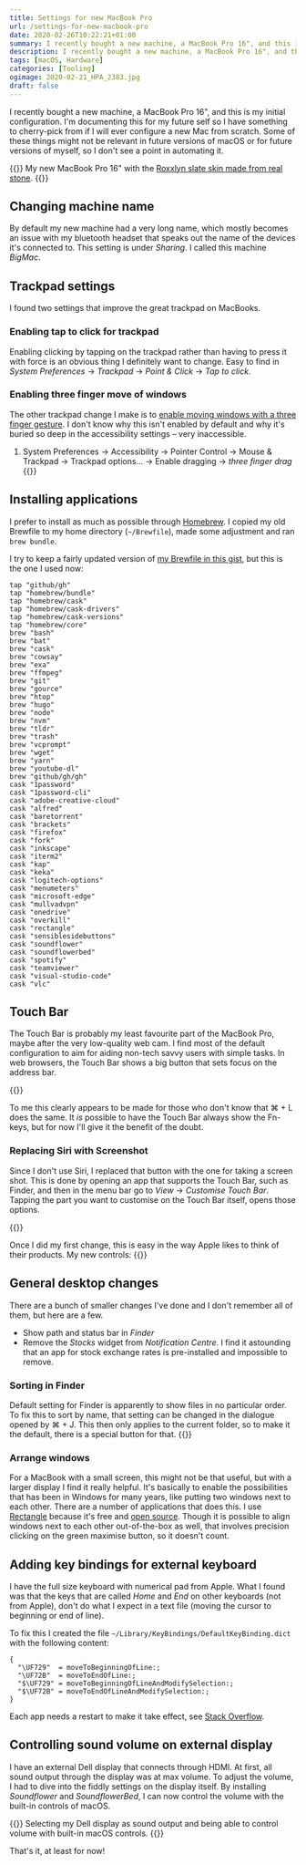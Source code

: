 ```yaml
---
title: Settings for new MacBook Pro
url: /settings-for-new-macbook-pro
date: 2020-02-26T10:22:21+01:00
summary: I recently bought a new machine, a MacBook Pro 16", and this is my initial configuration. I'm documenting this for my future self so I have something to cherry-pick from if I will ever configure a new Mac from scratch. Some of these things might not be relevant in future versions of macOS or for future versions of myself, so I don't see a point in automating it.
description: I recently bought a new machine, a MacBook Pro 16", and this is my initial configuration. 
tags: [macOS, Hardware]
categories: [Tooling]
ogimage: 2020-02-21_HPA_2383.jpg
draft: false
---
```


I recently bought a new machine, a MacBook Pro 16", and this is my initial configuration. I'm documenting this for my future self so I have something to cherry-pick from if I will ever configure a new Mac from scratch. Some of these things might not be relevant in future versions of macOS or for future versions of myself, so I don't see a point in automating it.

{{<post-image image="2020-02-21_HPA_2383.jpg" alt="MacBook Pro 16 inch with Roxxlyn slate skin">}}
My new MacBook Pro 16" with the <a href="https://roxxlyn.com/product/the-macbook-slate-skin-black-impact-3/">Roxxlyn slate skin made from real stone</a>.
{{</post-image>}}

## Changing machine name
By default my new machine had a very long name, which mostly becomes an issue with my bluetooth headset that speaks out the name of the devices it's connected to. This setting is under _Sharing_. I called this machine _BigMac_.

## Trackpad settings

I found two settings that improve the great trackpad on MacBooks.

### Enabling tap to click for trackpad
Enabling clicking by tapping on the trackpad rather than having to press it with force is an obvious thing I definitely want to change. Easy to find in _System Preferences_ -> _Trackpad_ -> _Point & Click_ -> _Tap to click_.

### Enabling three finger move of windows
The other trackpad change I make is to [enable moving windows with a three finger gesture][4]. I don't know why this isn't enabled by default and why it's buried so deep in the accessibility settings – very inaccessible. 

1. System Preferences -> Accessibility -> Pointer Control -> Mouse & Trackpad -> Trackpad options... -> Enable dragging -> _three finger drag_
{{<post-image image="three-finger-drag.png" width="700" borderless="true" alt="Three finger window drag setting" />}}


## Installing applications
 I prefer to install as much as possible through [Homebrew][1]. I copied my old Brewfile to my home directory (`~/Brewfile`), made some adjustment and ran `brew bundle`.

I try to keep a fairly updated version of [my Brewfile in this gist][8], but this is the one I used now:

```
tap "github/gh"
tap "homebrew/bundle"
tap "homebrew/cask"
tap "homebrew/cask-drivers"
tap "homebrew/cask-versions"
tap "homebrew/core"
brew "bash"
brew "bat"
brew "cask"
brew "cowsay"
brew "exa"
brew "ffmpeg"
brew "git"
brew "gource"
brew "htop"
brew "hugo"
brew "node"
brew "nvm"
brew "tldr"
brew "trash"
brew "vcprompt"
brew "wget"
brew "yarn"
brew "youtube-dl"
brew "github/gh/gh"
cask "1password"
cask "1password-cli"
cask "adobe-creative-cloud"
cask "alfred"
cask "baretorrent"
cask "brackets"
cask "firefox"
cask "fork"
cask "inkscape"
cask "iterm2"
cask "kap"
cask "keka"
cask "logitech-options"
cask "menumeters"
cask "microsoft-edge"
cask "mullvadvpn"
cask "onedrive"
cask "overkill"
cask "rectangle"
cask "sensiblesidebuttons"
cask "soundflower"
cask "soundflowerbed"
cask "spotify"
cask "teamviewer"
cask "visual-studio-code"
cask "vlc"
```

## Touch Bar

The Touch Bar is probably my least favourite part of the MacBook Pro, maybe after the very low-quality web cam. I find most of the default configuration to aim for aiding non-tech savvy users with simple tasks. In web browsers, the Touch Bar shows a big button that sets focus on the address bar.

{{<post-image image="touch-bar-web.png" width="650" borderless="true" />}}

To me this clearly appears to be made for those who don't know that ⌘ + L does the same. It _is_ possible to have the Touch Bar always show the Fn-keys, but for now I'll give it the benefit of the doubt.

### Replacing Siri with Screenshot

Since I don't use Siri, I replaced that button with the one for taking a screen shot. This is done by opening an app that supports the Touch Bar, such as Finder, and then in the menu bar go to _View_ -> _Customise Touch Bar_. Tapping the part you want to customise on the Touch Bar itself, opens those options.

{{<post-image image="touch-bar-customization.png" borderless="true" />}}

Once I did my first change, this is easy in the way Apple likes to think of their products. My new controls:
{{<post-image image="touch-bar.png" width="300" borderless="true" />}}

## General desktop changes

There are a bunch of smaller changes I've done and I don't remember all of them, but here are a few.
* Show path and status bar in _Finder_
* Remove the _Stocks_ widget from _Notification Centre_. I find it astounding that an app for stock exchange rates is pre-installed and impossible to remove. 

### Sorting in Finder

Default setting for Finder is apparently to show files in no particular order. To fix this to sort by name, that setting can be changed in the dialogue opened by ⌘ + J. This then only applies to the current folder, so to make it the default, there is a special button for that.
{{<post-image image="folder-settings.png" width="280" borderless="true" />}}

### Arrange windows

For a MacBook with a small screen, this might not be that useful, but with a larger display I find it really helpful. It's basically to enable the possibilities that has been in Windows for many years, like putting two windows next to each other. There are a number of applications that does this. I use [Rectangle][5] because it's free and [open source][6]. Though it is possible to align windows next to each other out-of-the-box as well, that involves precision clicking on the green maximise button, so it doesn't count.


## Adding key bindings for external keyboard

I have the full size keyboard with numerical pad from Apple. What I found was that the keys that are called _Home_ and _End_ on other keyboards (not from Apple), don't do what I expect in a text file (moving the cursor to beginning or end of line).

To fix this I created the file `~/Library/KeyBindings/DefaultKeyBinding.dict` with the following content:
```
{
  "\UF729"  = moveToBeginningOfLine:;
  "\UF72B"  = moveToEndOfLine:;
  "$\UF729" = moveToBeginningOfLineAndModifySelection:;
  "$\UF72B" = moveToEndOfLineAndModifySelection:;
}
```

Each app needs a restart to make it take effect, see [Stack Overflow][6].


## Controlling sound volume on external display

I have an external Dell display that connects through HDMI. At first, all sound output through the display was at max volume. To adjust the volume, I had to dive into the fiddly settings on the display itself. By installing _Soundflower_ and _SoundflowerBed_, I can now control the volume with the built-in controls of macOS.

{{<post-image image="SoundflowerBed.png" width="700" alt="Using Soundflower Bed for manging sound">}}
Selecting my Dell display as sound output and being able to control volume with built-in macOS controls.
{{</post-image>}}

That's it, at least for now!


[1]: https://brew.sh/
[2]: https://support.apple.com/guide/mac-help/use-your-keyboard-like-a-mouse-mchlp1399/mac
[3]: https://roxxlyn.com/product/the-macbook-slate-skin-black-impact-3/
[4]: https://support.apple.com/en-us/HT204609
[5]: https://rectangleapp.com/
[6]: https://github.com/rxhanson/Rectangle
[7]: https://apple.stackexchange.com/questions/18016/can-i-change-the-behavior-of-the-home-and-end-keys-on-an-apple-keyboard-with-num
[8]: https://gist.github.com/henriksommerfeld/c7b6d59b19f89780b1a7e40ab2f6434b
